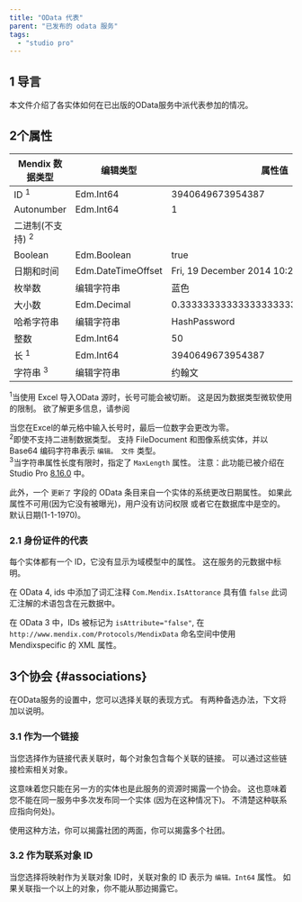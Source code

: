 ```yaml
---
title: "OData 代表"
parent: "已发布的 odata 服务"
tags:
  - "studio pro"
---
```


## 1 导言

本文件介绍了各实体如何在已出版的OData服务中派代表参加的情况。

## 2个属性

| Mendix 数据类型           | 编辑类型               | 属性值                                  | Atom XML 代表                          |
| --------------------- | ------------------ | ------------------------------------ | ------------------------------------ |
| ID <sup>1</sup>       | Edm.Int64          | 3940649673954387                     | 3940649673954387                     |
| Autonumber            | Edm.Int64          | 1                                    | 1                                    |
| 二进制(不支持) <sup>2</sup> |                    |                                      |                                      |
| Boolean               | Edm.Boolean        | true                                 | true                                 |
| 日期和时间                 | Edm.DateTimeOffset | Fri, 19 December 2014 10:27:27 GMT   | 2014-12-19T10：27：27.000Z             |
| 枚举数                   | 编辑字符串              | 蓝色                                   | 蓝色                                   |
| 大小数                   | Edm.Decimal        | 0.3333333333333333333333333333333333 | 0.3333333333333333333333333333333333 |
| 哈希字符串                 | 编辑字符串              | HashPassword                         | HashPassword                         |
| 整数                    | Edm.Int64          | 50                                   | 50                                   |
| 长 <sup>1</sup>        | Edm.Int64          | 3940649673954387                     | 3940649673954387                     |
| 字符串 <sup>3</sup>      | 编辑字符串              | 约翰文                                  | 约翰文                                  |

<sup>1</sup>当使用 Excel 导入OData 源时，长号可能会被切断。 这是因为数据类型微软使用的限制。 欲了解更多信息，请参阅

当您在Excel的单元格中输入长号时，最后一位数字会更改为零。<br /> <sup>2</sup>即使不支持二进制数据类型。 支持 FileDocument 和图像系统实体，并以Base64 编码字符串表示 `编辑。 文件` 类型。<br /> <sup>3</sup>当字符串属性长度有限时，指定了 `MaxLength` 属性。 注意：此功能已被介绍在 Studio Pro [8.16.0](/releasenotes/studio-pro/8.16#8160) 中。</p> 

此外，一个 `更新了` 字段的 OData 条目来自一个实体的系统更改日期属性。 如果此属性不可用(因为它没有被曝光)，用户没有访问权限 或者它在数据库中是空的。默认日期(1-1-1970)。



### 2.1 身份证件的代表

每个实体都有一个 ID，它没有显示为域模型中的属性。 这在服务的元数据中标明。

在 OData 4, ids 中添加了词汇注释 `Com.Mendix.IsAttorance` 具有值 `false` 此词汇注解的术语包含在元数据中。

在 OData 3 中，IDs 被标记为 `isAttribute="false"`, 在 `http://www.mendix.com/Protocols/MendixData` 命名空间中使用 Mendixspecific 的 XML 属性。



## 3个协会 {#associations}

在OData服务的设置中，您可以选择关联的表现方式。 有两种备选办法，下文将加以说明。



### 3.1 作为一个链接

当您选择作为链接代表关联时，每个对象包含每个关联的链接。 可以通过这些链接检索相关对象。

这意味着您只能在另一方的实体也是此服务的资源时揭露一个协会。 这也意味着您不能在同一服务中多次发布同一个实体 (因为在这种情况下)。 不清楚这种联系应指向何处)。

使用这种方法，你可以揭露社团的两面，你可以揭露多个社团。



### 3.2 作为联系对象 ID

当您选择将映射作为关联对象 ID时，关联对象的 ID 表示为 `编辑。Int64` 属性。 如果关联指一个以上的对象，你不能从那边揭露它。

